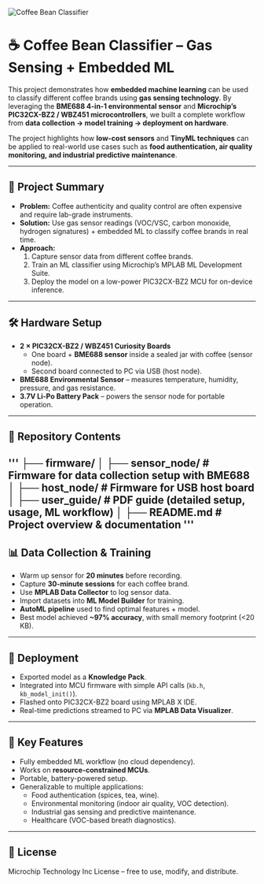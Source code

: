![Coffee Bean Classifier](./coffee_ml_banner.png)

# ☕ Coffee Bean Classifier – Gas Sensing + Embedded ML  

This project demonstrates how **embedded machine learning** can be used to classify different coffee brands using **gas sensing technology**. By leveraging the **BME688 4-in-1 environmental sensor** and **Microchip’s PIC32CX-BZ2 / WBZ451 microcontrollers**, we built a complete workflow from **data collection → model training → deployment on hardware**.  

The project highlights how **low-cost sensors** and **TinyML techniques** can be applied to real-world use cases such as **food authentication, air quality monitoring, and industrial predictive maintenance**.  

---

## 🔎 Project Summary
- **Problem:** Coffee authenticity and quality control are often expensive and require lab-grade instruments.  
- **Solution:** Use gas sensor readings (VOC/VSC, carbon monoxide, hydrogen signatures) + embedded ML to classify coffee brands in real time.  
- **Approach:**  
  1. Capture sensor data from different coffee brands.  
  2. Train an ML classifier using Microchip’s MPLAB ML Development Suite.  
  3. Deploy the model on a low-power PIC32CX-BZ2 MCU for on-device inference.  

---

## 🛠️ Hardware Setup
- **2 × PIC32CX-BZ2 / WBZ451 Curiosity Boards**  
  - One board + **BME688 sensor** inside a sealed jar with coffee (sensor node).  
  - Second board connected to PC via USB (host node).  
- **BME688 Environmental Sensor** – measures temperature, humidity, pressure, and gas resistance.  
- **3.7V Li-Po Battery Pack** – powers the sensor node for portable operation.  

---

## 📂 Repository Contents
'''
├── firmware/
│ ├── sensor_node/ # Firmware for data collection setup with BME688
│ ├── host_node/ # Firmware for USB host board
│
├── user_guide/ # PDF guide (detailed setup, usage, ML workflow)
│
├── README.md # Project overview & documentation
'''
---

## 📊 Data Collection & Training
- Warm up sensor for **20 minutes** before recording.  
- Capture **30-minute sessions** for each coffee brand.  
- Use **MPLAB Data Collector** to log sensor data.  
- Import datasets into **ML Model Builder** for training.  
- **AutoML pipeline** used to find optimal features + model.  
- Best model achieved **~97% accuracy**, with small memory footprint (<20 KB).  

---

## 🤖 Deployment
- Exported model as a **Knowledge Pack**.  
- Integrated into MCU firmware with simple API calls (`kb.h`, `kb_model_init()`).  
- Flashed onto PIC32CX-BZ2 board using MPLAB X IDE.  
- Real-time predictions streamed to PC via **MPLAB Data Visualizer**.  

---

## 🌟 Key Features
- Fully embedded ML workflow (no cloud dependency).  
- Works on **resource-constrained MCUs**.  
- Portable, battery-powered setup.  
- Generalizable to multiple applications:  
  - Food authentication (spices, tea, wine).  
  - Environmental monitoring (indoor air quality, VOC detection).  
  - Industrial gas sensing and predictive maintenance.  
  - Healthcare (VOC-based breath diagnostics).  

---

## 📜 License
Microchip Technology Inc License – free to use, modify, and distribute.  

